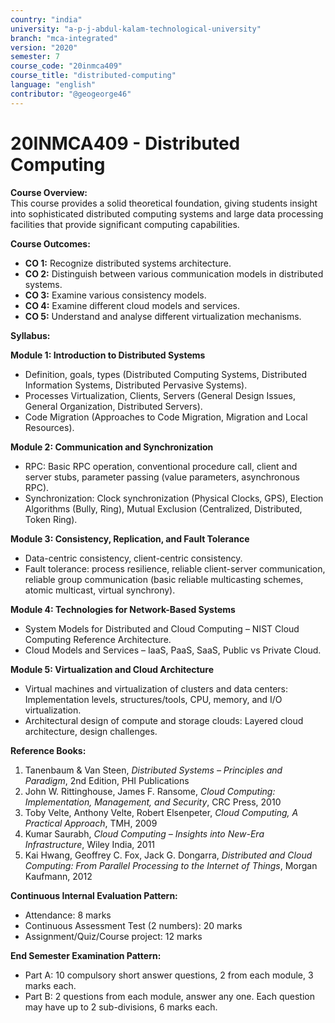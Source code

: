 ```yaml
---
country: "india"
university: "a-p-j-abdul-kalam-technological-university"
branch: "mca-integrated"
version: "2020"
semester: 7
course_code: "20inmca409"
course_title: "distributed-computing"
language: "english"
contributor: "@geogeorge46"
---
```


# 20INMCA409 - Distributed Computing

**Course Overview:**  
This course provides a solid theoretical foundation, giving students insight into sophisticated distributed computing systems and large data processing facilities that provide significant computing capabilities.

**Course Outcomes:**  
- **CO 1:** Recognize distributed systems architecture.  
- **CO 2:** Distinguish between various communication models in distributed systems.  
- **CO 3:** Examine various consistency models.  
- **CO 4:** Examine different cloud models and services.  
- **CO 5:** Understand and analyse different virtualization mechanisms.

**Syllabus:**

**Module 1: Introduction to Distributed Systems**  
- Definition, goals, types (Distributed Computing Systems, Distributed Information Systems, Distributed Pervasive Systems).  
- Processes Virtualization, Clients, Servers (General Design Issues, General Organization, Distributed Servers).  
- Code Migration (Approaches to Code Migration, Migration and Local Resources).

**Module 2: Communication and Synchronization**  
- RPC: Basic RPC operation, conventional procedure call, client and server stubs, parameter passing (value parameters, asynchronous RPC).  
- Synchronization: Clock synchronization (Physical Clocks, GPS), Election Algorithms (Bully, Ring), Mutual Exclusion (Centralized, Distributed, Token Ring).

**Module 3: Consistency, Replication, and Fault Tolerance**  
- Data-centric consistency, client-centric consistency.  
- Fault tolerance: process resilience, reliable client-server communication, reliable group communication (basic reliable multicasting schemes, atomic multicast, virtual synchrony).

**Module 4: Technologies for Network-Based Systems**  
- System Models for Distributed and Cloud Computing – NIST Cloud Computing Reference Architecture.  
- Cloud Models and Services – IaaS, PaaS, SaaS, Public vs Private Cloud.

**Module 5: Virtualization and Cloud Architecture**  
- Virtual machines and virtualization of clusters and data centers: Implementation levels, structures/tools, CPU, memory, and I/O virtualization.  
- Architectural design of compute and storage clouds: Layered cloud architecture, design challenges.

**Reference Books:**  
1. Tanenbaum & Van Steen, *Distributed Systems – Principles and Paradigm*, 2nd Edition, PHI Publications  
2. John W. Rittinghouse, James F. Ransome, *Cloud Computing: Implementation, Management, and Security*, CRC Press, 2010  
3. Toby Velte, Anthony Velte, Robert Elsenpeter, *Cloud Computing, A Practical Approach*, TMH, 2009  
4. Kumar Saurabh, *Cloud Computing – Insights into New-Era Infrastructure*, Wiley India, 2011  
5. Kai Hwang, Geoffrey C. Fox, Jack G. Dongarra, *Distributed and Cloud Computing: From Parallel Processing to the Internet of Things*, Morgan Kaufmann, 2012

**Continuous Internal Evaluation Pattern:**  
- Attendance: 8 marks  
- Continuous Assessment Test (2 numbers): 20 marks  
- Assignment/Quiz/Course project: 12 marks  

**End Semester Examination Pattern:**  
- Part A: 10 compulsory short answer questions, 2 from each module, 3 marks each.  
- Part B: 2 questions from each module, answer any one. Each question may have up to 2 sub-divisions, 6 marks each.

